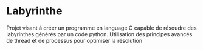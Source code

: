 # Labyrinthe
Projet visant à créer un programme en language C capable de résoudre des labyrinthes générés par un code python. 
Utilisation des principes avancés de thread et de processus pour optimiser la résolution
